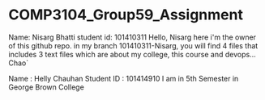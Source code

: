 # COMP3104_Group59_Assignment

Name: Nisarg Bhatti
student id: 101410311
Hello, Nisarg here i'm the owner of this github repo.
in my branch 101410311-Nisarg, you will find 4 files that includes 3 text files which are about my college, this course and devops...
Chao`

Name : Helly Chauhan 
Student ID : 101414910
I am in 5th Semester in George Brown College